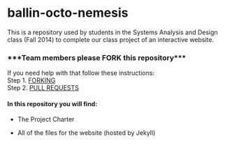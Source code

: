 ballin-octo-nemesis
===================

This is a repository used by students in the Systems Analysis and Design class (Fall 2014) to complete our class project of an interactive website.

### \*\*\*Team members please FORK this repository\*\*\* ###
If you need help with that follow these instructions: <br>
Step 1. [FORKING](https://help.github.com/articles/fork-a-repo/)<br>
Step 2. [PULL REQUESTS](https://help.github.com/articles/using-pull-requests/)

#### In this repository you will find: ####

+ The Project Charter

+ All of the files for the website (hosted by Jekyll)
